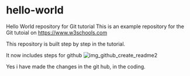 # hello-world
Hello World repository for Git tutorial
This is an example repository for the Git tutoial on https://www.w3schools.com

This repository is built step by step in the tutorial.

It now includes steps for github
![img_github_create_readme2](https://user-images.githubusercontent.com/107608737/174285258-cd3a9d9a-180a-4a4e-90af-326e81957226.png)


Yes i have made the changes in the git hub, in the coding.
